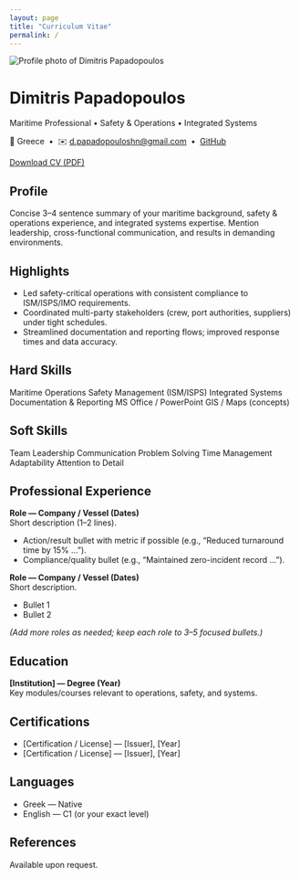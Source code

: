 ```yaml
---
layout: page
title: "Curriculum Vitae"
permalink: /
---
```


<link rel="stylesheet" href="{{ '/assets/css/custom.css' | relative_url }}">

<div class="cv-hero">
  <img class="avatar" src="{{ '/assets/profile.jpg' | relative_url }}" alt="Profile photo of Dimitris Papadopoulos">
  <div>
    <h1 class="cv-name">Dimitris Papadopoulos</h1>
    <p class="subtitle">Maritime Professional • Safety & Operations • Integrated Systems</p>
    <p class="meta">
      📍 Greece &nbsp;•&nbsp; ✉️ <a href="mailto:d.papadopouloshn@gmail.com">d.papadopouloshn@gmail.com</a> &nbsp;•&nbsp;
      <a href="https://github.com/aegeandp" target="_blank" rel="noopener">GitHub</a>
    </p>
    <p>
      <a class="btn" href="{{ '/Dimitris_Papadopoulos_CV_git.pdf' | relative_url }}" target="_blank" rel="noopener">Download CV (PDF)</a>
    </p>
  </div>
</div>

## Profile
Concise 3–4 sentence summary of your maritime background, safety & operations experience, and integrated systems expertise. Mention leadership, cross-functional communication, and results in demanding environments.

## Highlights
- Led safety-critical operations with consistent compliance to ISM/ISPS/IMO requirements.
- Coordinated multi-party stakeholders (crew, port authorities, suppliers) under tight schedules.
- Streamlined documentation and reporting flows; improved response times and data accuracy.

## Hard Skills
<div class="badges">
  <span class="badge">Maritime Operations</span>
  <span class="badge">Safety Management (ISM/ISPS)</span>
  <span class="badge">Integrated Systems</span>
  <span class="badge">Documentation & Reporting</span>
  <span class="badge">MS Office / PowerPoint</span>
  <span class="badge">GIS / Maps (concepts)</span>
</div>

## Soft Skills
<div class="badges">
  <span class="badge alt">Team Leadership</span>
  <span class="badge alt">Communication</span>
  <span class="badge alt">Problem Solving</span>
  <span class="badge alt">Time Management</span>
  <span class="badge alt">Adaptability</span>
  <span class="badge alt">Attention to Detail</span>
</div>

## Professional Experience
**Role — Company / Vessel (Dates)**  
Short description (1–2 lines).  
- Action/result bullet with metric if possible (e.g., “Reduced turnaround time by 15% …”).  
- Compliance/quality bullet (e.g., “Maintained zero-incident record …”).  

**Role — Company / Vessel (Dates)**  
Short description.  
- Bullet 1  
- Bullet 2

*(Add more roles as needed; keep each role to 3–5 focused bullets.)*

## Education
**[Institution] — Degree (Year)**  
Key modules/courses relevant to operations, safety, and systems.

## Certifications
- [Certification / License] — [Issuer], [Year]  
- [Certification / License] — [Issuer], [Year]

## Languages
- Greek — Native  
- English — C1 (or your exact level)

## References
Available upon request.
